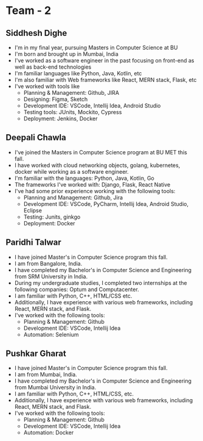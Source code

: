 # Team - 2

## Siddhesh Dighe
- I'm in my final year, pursuing Masters in Computer Science at BU
- I'm born and brought up in Mumbai, India
- I've worked as a software engineer in the past focusing on front-end as well as back-end technologies
- I'm familiar languages like Python, Java, Kotlin, etc
- I'm also familiar with Web frameworks like React, MERN stack, Flask, etc
- I've worked with tools like
	- Planning & Management: Github, JIRA
	- Designing: Figma, Sketch
	- Development IDE: VSCode, Intellij Idea, Android Studio
	- Testing tools: JUnits, Mockito, Cypress
	- Deployment: Jenkins, Docker


## Deepali Chawla
- I've joined the Masters in Computer Science program at BU MET this fall.
- I have worked with cloud networking objects, golang, kubernetes, docker while working as a software engineer.
- I'm familiar with the languages: Python, Java, Kotlin, Go
- The frameworks I've worked with: Django, Flask, React Native
- I've had some prior experience working with the following tools:
	- Planning and Management: Github, Jira
	- Development IDE: VSCode, PyCharm, Intellij Idea, Android Studio, Eclipse
	- Testing: Junits, ginkgo
	- Deployment: Docker

## Paridhi Talwar
- I have joined Master's in Computer Science program this fall.
- I am from Bangalore, India.
- I have completed my Bachelor's in Computer Science and Engineering from SRM University in India.
- During my undergraduate studies, I completed two internships at the following companies: Optum and Computacenter.
- I am familiar with Python, C++, HTML/CSS etc.
- Additionally, I have experience with various web frameworks, including React, MERN stack, and Flask.
- I've worked with the following tools:
	- Planning & Management: Github
	- Development IDE: VSCode, Intellij Idea
	- Automation: Selenium

## Pushkar Gharat
- I have joined Master's in Computer Science program this fall.
- I am from Mumbai, India.
- I have completed my Bachelor's in Computer Science and Engineering from Mumbai University in India.
- I am familiar with Python, C++, HTML/CSS, etc.
- Additionally, I have experience with various web frameworks, including React, MERN stack, and Flask.
- I've worked with the following tools:
	- Planning & Management: Github
	- Development IDE: VSCode, Intellij Idea
	- Automation: Docker